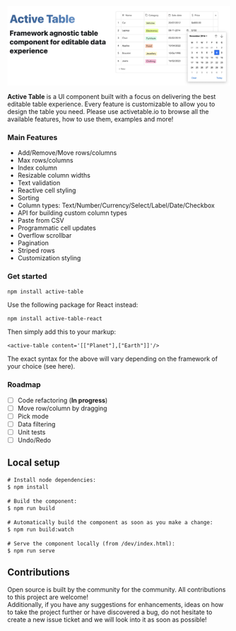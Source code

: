 <br />

![alt text](../readme/Screenshot16.png)

<b>Active Table</b> is a UI component built with a focus on delivering the best editable table experience. Every feature is customizable to allow you to design the table you need. Please use activetable.io to browse all the available features, how to use them, examples and more!

### Main Features

- Add/Remove/Move rows/columns
- Max rows/columns
- Index column
- Resizable column widths
- Text validation
- Reactive cell styling
- Sorting
- Column types: Text/Number/Currency/Select/Label/Date/Checkbox
- API for building custom column types
- Paste from CSV
- Programmatic cell updates
- Overflow scrollbar
- Pagination
- Striped rows
- Customization styling

### Get started

```
npm install active-table
```

Use the following package for React instead:

```
npm install active-table-react
```

Then simply add this to your markup:

```
<active-table content='[["Planet"],["Earth"]]'/>
```

The exact syntax for the above will vary depending on the framework of your choice (see here).

### Roadmap

- [ ] Code refactoring (<b>In progress</b>)
- [ ] Move row/column by dragging
- [ ] Pick mode
- [ ] Data filtering
- [ ] Unit tests
- [ ] Undo/Redo

## Local setup

```
# Install node dependencies:
$ npm install

# Build the component:
$ npm run build

# Automatically build the component as soon as you make a change:
$ npm run build:watch

# Serve the component locally (from /dev/index.html):
$ npm run serve
```

## Contributions

Open source is built by the community for the community. All contributions to this project are welcome!
<br> Additionally, if you have any suggestions for enhancements, ideas on how to take the project further or have discovered a bug, do not hesitate to create a new issue ticket and we will look into it as soon as possible!
